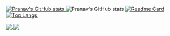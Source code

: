 [![Pranav's GitHub stats](https://github-readme-stats.vercel.app/api?username=Pranav-Rai&count_private=true)
](https://github.com/Pranav-Rai/github-readme-stats)
![Pranav's GitHub stats](https://github-readme-stats.vercel.app/api?username=Pranav-Rai&show_icons=true&theme=radical)
[![Readme Card](https://github-readme-stats.vercel.app/api/pin/?username=Pranav-Rai&repo=github-readme-stats)](https://github.com/Pranav-Rai/github-readme-stats)
[![Top Langs](https://github-readme-stats.vercel.app/api/top-langs/?username=Pranav-Rai)](https://github.com/Pranav-Rai/github-readme-stats)
 
 
 <a href="https://github.com/Pranav-Rai/github-readme-stats">
  <img align="center" src="https://github-readme-stats.vercel.app/api/pin/?username=Pranav-Rai&repo=github-readme-stats" />
</a>
<a href="https://github.com/Pranav-Rai/convoychat">
  <img align="center" src="https://github-readme-stats.vercel.app/api/pin/?username=Pranav-Rai&repo=convoychat" />
</a>

